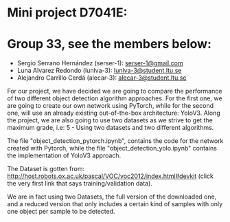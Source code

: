  # Mini project D7041E: 

# Group 33, see the members below:

- Sergio Serrano Hernández (serser-1): serser-1@gmail.com
- Luna Alvarez Redondo (lunlva-3): lunlva-3@student.ltu.se 
- Alejandro Carrillo Cerdá (alecar-3): alecar-3@student.ltu.se 

For our project, we have decided we are going to compare the performance of two different object detection algorithm approaches. For the first one, we are going to create our own network using PyTorch, while for the second one, will use an already existing out-of-the-box architecture: YoloV3. Along the project, we are also going to use two datasets as we strive to get the maximum grade, i.e: 5 - Using two datasets and two different algorithms.

The file "object_detection_pytorch.ipynb", contains the code for the network created with Pytorch, while the file "object_detection_yolo.ipynb" contains the implementation of YoloV3 approach.

The Dataset is gotten from: http://host.robots.ox.ac.uk/pascal/VOC/voc2012/index.html#devkit (click the very first link that says training/validation data).

We are in fact using two Datasets, the full version of the downloaded one, and a reduced version that only includes a certain kind of samples with only one object per sample to be detected.

